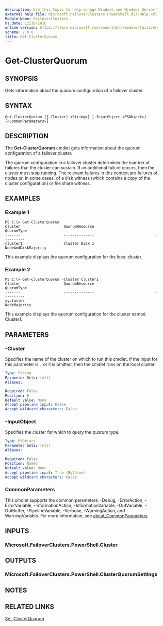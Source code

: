 ```yaml
---
description: Use this topic to help manage Windows and Windows Server technologies with Windows PowerShell.
external help file: Microsoft.FailoverClusters.PowerShell.dll-Help.xml
Module Name: FailoverClusters
ms.date: 12/20/2016
online version: https://learn.microsoft.com/powershell/module/failoverclusters/get-clusterquorum?view=windowsserver2022-ps&wt.mc_id=ps-gethelp
schema: 2.0.0
title: Get-ClusterQuorum
---
```


# Get-ClusterQuorum

## SYNOPSIS
Gets information about the quorum configuration of a failover cluster.

## SYNTAX

```
Get-ClusterQuorum [[-Cluster] <String>] [-InputObject <PSObject>] [<CommonParameters>]
```

## DESCRIPTION
The **Get-ClusterQuorum** cmdlet gets information about the quorum configuration of a failover cluster.

The quorum configuration in a failover cluster determines the number of failures that the cluster can sustain.
If an additional failure occurs, then the cluster must stop running.
The relevant failures in this context are failures of nodes or, in some cases, of a disk witness (which contains a copy of the cluster configuration) or file share witness.

## EXAMPLES

### Example 1
```
PS C:\> Get-ClusterQuorum
Cluster                    QuorumResource                            QuorumType 
-------                    --------------                            ---------- 
cluster1                   Cluster Disk 1                   NodeAndDiskMajority
```

This example displays the quorum configuration for the local cluster.

### Example 2
```
PS C:\> Get-ClusterQuorum -Cluster Cluster1
Cluster                    QuorumResource                            QuorumType 
-------                    --------------                            ---------- 
mycluster                                                          NodeMajority
```

This example displays the quorum configuration for the cluster named Cluster1.

## PARAMETERS

### -Cluster
Specifies the name of the cluster on which to run this cmdlet.
If the input for this parameter is `.` or it is omitted, then the cmdlet runs on the local cluster.

```yaml
Type: String
Parameter Sets: (All)
Aliases: 

Required: False
Position: 0
Default value: None
Accept pipeline input: False
Accept wildcard characters: False
```

### -InputObject
Specifies the cluster for which to query the quorum type.

```yaml
Type: PSObject
Parameter Sets: (All)
Aliases: 

Required: False
Position: Named
Default value: None
Accept pipeline input: True (ByValue)
Accept wildcard characters: False
```

### CommonParameters
This cmdlet supports the common parameters: -Debug, -ErrorAction, -ErrorVariable, -InformationAction, -InformationVariable, -OutVariable, -OutBuffer, -PipelineVariable, -Verbose, -WarningAction, and -WarningVariable. For more information, see [about_CommonParameters](https://go.microsoft.com/fwlink/?LinkID=113216).

## INPUTS

### Microsoft.FailoverClusters.PowerShell.Cluster

## OUTPUTS

### Microsoft.FailoverClusters.PowerShell.ClusterQuorumSettings

## NOTES

## RELATED LINKS

[Set-ClusterQuorum](./Set-ClusterQuorum.md)

